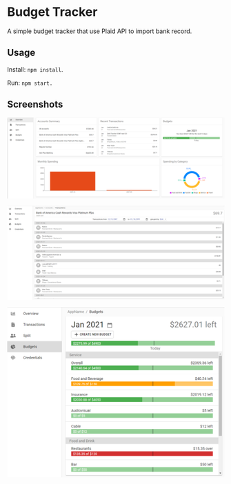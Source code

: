# Budget Tracker

A simple budget tracker that use Plaid API to import bank record.

## Usage

Install: `npm install`.

Run: `npm start.`

## Screenshots

![](images/1.png)

![](images/2.png)

![](images/3.png)
